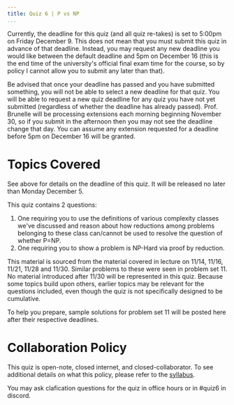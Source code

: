 ```yaml
---
title: Quiz 6 | P vs NP
...
```


Currently, the deadline for this quiz (and all quiz re-takes) is set to 5:00pm on Friday December 9. This does not mean that you must submit this quiz in advance of that deadline. Instead, you may request any new deadline you would like between the default deadline and 5pm on December 16 (this is the end time of the university's official final exam time for the course, so by policy I cannot allow you to submit any later than that).

Be advised that once your deadline has passed and you have submitted something, you will not be able to select a new deadline for that quiz. You will be able to request a new quiz deadline for any quiz you have not yet submitted (regardless of whether the deadline has already passed). Prof. Brunelle will be processing extensions each morning beginning November 30, so if you submit in the afternoon then you may not see the deadline change that day. You can assume any extension requested for a deadline before 5pm on December 16 will be granted.

# Topics Covered

See above for details on the deadline of this quiz. It will be released no later than Monday December 5.

This quiz contains 2 questions:

1. One requiring you to use the definitions of various complexity classes we've discussed and reason about how reductions among problems belonging to these class can/cannot be used to resolve the question of whether P=NP.
1. One requiring you to show a problem is NP-Hard via proof by reduction.

This material is sourced from the material covered in lecture on 11/14, 11/16, 11/21, 11/28 and 11/30. Similar problems to these were seen in problem set 11. No material introduced after 11/30 will be represented in this quiz. Because some topics build upon others, earlier topics may be relevant for the questions included, even though the quiz is not specifically designed to be cumulative. 

To help you prepare, sample solutions for problem set 11 will be posted here after their respective deadlines.


# Collaboration Policy

This quiz is open-note, closed internet, and closed-collaborator. To see additional details on what this policy, please refer to the [syllabus](/syllabus.html).

You may ask clafication questions for the quiz in office hours or in #quiz6 in discord.
